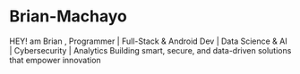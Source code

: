 # Brian-Machayo
HEY! am Brian , Programmer | Full-Stack &amp; Android Dev | Data Science &amp; AI | Cybersecurity | Analytics Building smart, secure, and data-driven solutions that empower innovation
